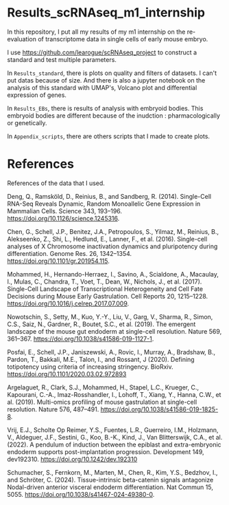 # Results_scRNAseq_m1_internship

In this repository, I put all my results of my m1 internship on the re-evaluation of transcriptome data in single cells of early mouse embryo.

I use https://github.com/learogue/scRNAseq_project to construct a standard and test multiple parameters.

In `Results_standard`, there is plots on quality and filters of datasets. I can't put datas because of size. And there is also a jupyter notebook on the analysis of this standard with UMAP's, Volcano plot and differential expression of genes.

In `Results_EBs`, there is results of analysis with embryoid bodies. This embryoid bodies are different because of the inudction : pharmacologically or genetically.

In `Appendix_scripts`, there are others scripts that I made to create plots.

# References

References of the data that I used.

Deng, Q., Ramsköld, D., Reinius, B., and Sandberg, R. (2014). Single-Cell RNA-Seq Reveals Dynamic, Random Monoallelic Gene Expression in Mammalian Cells. Science 343, 193–196. https://doi.org/10.1126/science.1245316.

Chen, G., Schell, J.P., Benitez, J.A., Petropoulos, S., Yilmaz, M., Reinius, B., Alekseenko, Z., Shi, L., Hedlund, E., Lanner, F., et al. (2016). Single-cell analyses of X Chromosome inactivation dynamics and pluripotency during differentiation. Genome Res. 26, 1342–1354. https://doi.org/10.1101/gr.201954.115.

Mohammed, H., Hernando-Herraez, I., Savino, A., Scialdone, A., Macaulay, I., Mulas, C., Chandra, T., Voet, T., Dean, W., Nichols, J., et al. (2017). Single-Cell Landscape of Transcriptional Heterogeneity and Cell Fate Decisions during Mouse Early Gastrulation. Cell Reports 20, 1215–1228. https://doi.org/10.1016/j.celrep.2017.07.009.

Nowotschin, S., Setty, M., Kuo, Y.-Y., Liu, V., Garg, V., Sharma, R., Simon, C.S., Saiz, N., Gardner, R., Boutet, S.C., et al. (2019). The emergent landscape of the mouse gut endoderm at single-cell resolution. Nature 569, 361–367. https://doi.org/10.1038/s41586-019-1127-1.

Posfai, E., Schell, J.P., Janiszewski, A., Rovic, I., Murray, A., Bradshaw, B., Pardon, T., Bakkali, M.E., Talon, I., and Rossant, J (2020). Defining totipotency using criteria of increasing stringency. BioRxiv. https://doi.org/10.1101/2020.03.02.972893

Argelaguet, R., Clark, S.J., Mohammed, H., Stapel, L.C., Krueger, C., Kapourani, C.-A., Imaz-Rosshandler, I., Lohoff, T., Xiang, Y., Hanna, C.W., et al. (2019). Multi-omics profiling of mouse gastrulation at single-cell resolution. Nature 576, 487–491. https://doi.org/10.1038/s41586-019-1825-8.

Vrij, E.J., Scholte Op Reimer, Y.S., Fuentes, L.R., Guerreiro, I.M., Holzmann, V., Aldeguer, J.F., Sestini, G., Koo, B.-K., Kind, J., Van Blitterswijk, C.A., et al. (2022). A pendulum of induction between the epiblast and extra-embryonic endoderm supports post-implantation progression. Development 149, dev192310. https://doi.org/10.1242/dev.192310

Schumacher, S., Fernkorn, M., Marten, M., Chen, R., Kim, Y.S., Bedzhov, I., and Schröter, C. (2024). Tissue-intrinsic beta-catenin signals antagonize Nodal-driven anterior visceral endoderm differentiation. Nat Commun 15, 5055. https://doi.org/10.1038/s41467-024-49380-0.

